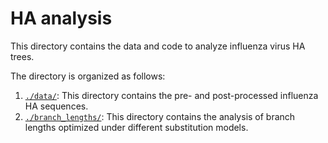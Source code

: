 # HA analysis

 This directory contains the data and code to analyze influenza virus HA trees.   

 The directory is organized as follows:

 1. [`./data/`](./data/): This directory contains the pre- and post-processed influenza HA sequences.
 2. [`./branch_lengths/`](./branch_lengths/): This directory contains the analysis of branch lengths optimized under different substitution models.

